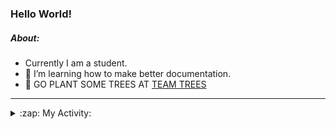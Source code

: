 ### Hello World!

##### About:
- Currently I am a student.
- 🌱 I’m learning how to make better documentation.
- 🌱 GO PLANT SOME TREES AT [TEAM TREES](https://teamtrees.org/)

---
<details>
  <summary>:zap: My Activity:</summary>
  
<!--START_SECTION:waka-->
![Code Time](http://img.shields.io/badge/Code%20Time-1%2C250%20hrs%2012%20mins-blue)

**I'm a Night 🦉** 

```text
🌞 Morning                2077 commits        ███░░░░░░░░░░░░░░░░░░░░░░   10.33 % 
🌆 Daytime                6722 commits        ████████░░░░░░░░░░░░░░░░░   33.45 % 
🌃 Evening                5799 commits        ███████░░░░░░░░░░░░░░░░░░   28.86 % 
🌙 Night                  5499 commits        ███████░░░░░░░░░░░░░░░░░░   27.36 % 
```
📅 **I'm Most Productive on Wednesday** 

```text
Monday                   2749 commits        ███░░░░░░░░░░░░░░░░░░░░░░   13.68 % 
Tuesday                  2749 commits        ███░░░░░░░░░░░░░░░░░░░░░░   13.68 % 
Wednesday                4739 commits        ██████░░░░░░░░░░░░░░░░░░░   23.58 % 
Thursday                 2646 commits        ███░░░░░░░░░░░░░░░░░░░░░░   13.17 % 
Friday                   2199 commits        ███░░░░░░░░░░░░░░░░░░░░░░   10.94 % 
Saturday                 1749 commits        ██░░░░░░░░░░░░░░░░░░░░░░░   08.70 % 
Sunday                   3266 commits        ████░░░░░░░░░░░░░░░░░░░░░   16.25 % 
```


📊 **This Week I Spent My Time On** 

```text
🔥 Editors: 
Android Studio           3 hrs 23 mins       █████████████████░░░░░░░░   69.67 % 
IntelliJ                 1 hr 28 mins        ████████░░░░░░░░░░░░░░░░░   30.33 % 

🐱‍💻 Projects: 
e-wallet                 2 hrs 51 mins       ███████████████░░░░░░░░░░   58.93 % 
library_management_system1 hr 21 mins        ███████░░░░░░░░░░░░░░░░░░   27.87 % 
Unknown Project          20 mins             ██░░░░░░░░░░░░░░░░░░░░░░░   06.96 % 
bottom-nac               7 mins              █░░░░░░░░░░░░░░░░░░░░░░░░   02.62 % 
Little Lemon             4 mins              ░░░░░░░░░░░░░░░░░░░░░░░░░   01.40 % 
```


 Last Updated on 10/11/2023 01:33:59 UTC
<!--END_SECTION:waka-->
</details>
